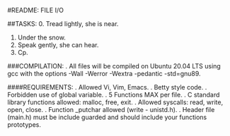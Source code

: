 #README: FILE I/O

##TASKS:
0. Tread lightly, she is near.
1. Under the snow.
2. Speak gently, she can hear.
3. Cp.

###COMPILATION:
. All files will be compiled on Ubuntu 20.04 LTS using gcc with the options -Wall -Werror -Wextra -pedantic -std=gnu89.

####REQUIREMENTS:
. Allowed Vi, Vim, Emacs.
. Betty style code.
. Forbidden use of global variable.
. 5 Functions MAX per file.
. C standard library functions allowed: malloc, free, exit.
. Allowed syscalls: read, write, open, close.
. Function \_putchar allowed (write - unistd.h).
. Header file (main.h) must be include guarded and should include your functions prototypes.
